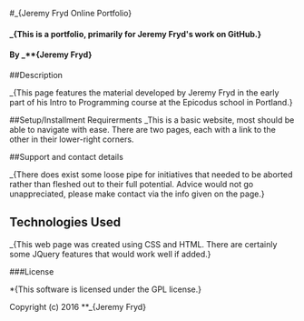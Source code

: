 #_{Jeremy Fryd Online Portfolio}

#### _{This is a portfolio, primarily for Jeremy Fryd's work on GitHub.}

#### By _**{Jeremy Fryd}

##Description

_{This page features the material developed by Jeremy Fryd in the early part of his Intro to Programming course at the Epicodus school in Portland.}

##Setup/Installment Requirerments
_This is a basic website, most should be able to navigate with ease. There are two pages, each with a link to the other in their lower-right corners.

##Support and contact details

_{There does exist some loose pipe for initiatives that needed to be aborted rather than fleshed out to their full potential. Advice would not go unappreciated, please make contact via the info given on the page.}

## Technologies Used

_{This web page was created using CSS and HTML. There are certainly some JQuery features that would work well if added.}

###License

*{This software is licensed under the GPL license.}

Copyright (c) 2016 **_{Jeremy Fryd}

